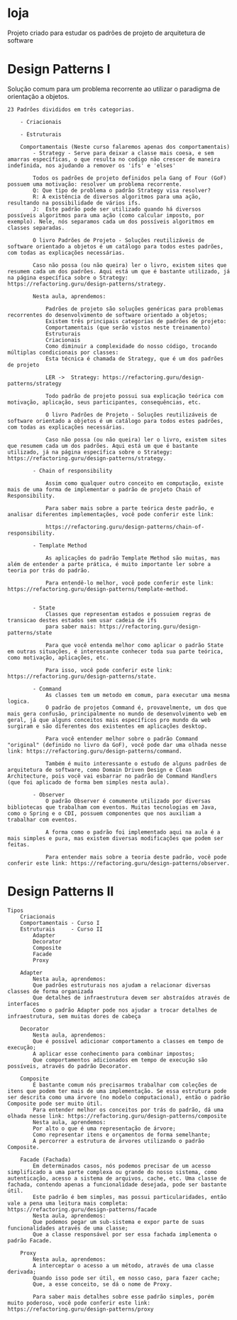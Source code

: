 # loja
Projeto criado para estudar os padrões de projeto de arquitetura de software

# Design Patterns I
Solução comum para um problema recorrente ao utilizar o paradigma de orientação a objetos.

    23 Padrões divididos em três categorias.

        - Criacionais

        - Estruturais

        Comportamentais (Neste curso falaremos apenas dos comportamentais)
            - Strategy - Serve para deixar a classe mais coesa, e sem amarras específicas, o que resulta no codigo não crescer de maneira indefinida, nos ajudando a remover os 'ifs' e 'elses'

            Todos os padrões de projeto definidos pela Gang of Four (GoF) possuem uma motivação: resolver um problema recorrente.
            Q: Que tipo de problema o padrão Strategy visa resolver?
            R: A existência de diversos algoritmos para uma ação, resultando na possibilidade de vários ifs.
            J:  Este padrão pode ser utilizado quando há diversos possíveis algoritmos para uma ação (como calcular imposto, por exemplo). Nele, nós separamos cada um dos possíveis algoritmos em classes separadas.

            O livro Padrões de Projeto - Soluções reutilizáveis de software orientado a objetos é um catálogo para todos estes padrões, com todas as explicações necessárias.

            Caso não possa (ou não queira) ler o livro, existem sites que resumem cada um dos padrões. Aqui está um que é bastante utilizado, já na página específica sobre o Strategy: https://refactoring.guru/design-patterns/strategy.

            Nesta aula, aprendemos:
                
                Padrões de projeto são soluções genéricas para problemas recorrentes do desenvolvimento de software orientado a objetos;
                Existem três principais categorias de padrões de projeto:
                Comportamentais (que serão vistos neste treinamento)
                Estruturais
                Criacionais
                Como diminuir a complexidade do nosso código, trocando múltiplas condicionais por classes:
                Esta técnica é chamada de Strategy, que é um dos padrões de projeto

                LER ->  Strategy: https://refactoring.guru/design-patterns/strategy

                Todo padrão de projeto possui sua explicação teórica com motivação, aplicação, seus participantes, consequências, etc.

                O livro Padrões de Projeto - Soluções reutilizáveis de software orientado a objetos é um catálogo para todos estes padrões, com todas as explicações necessárias.

                Caso não possa (ou não queira) ler o livro, existem sites que resumem cada um dos padrões. Aqui está um que é bastante utilizado, já na página específica sobre o Strategy: https://refactoring.guru/design-patterns/strategy.

            - Chain of responsibility

                Assim como qualquer outro conceito em computação, existe mais de uma forma de implementar o padrão de projeto Chain of Responsibility.

                Para saber mais sobre a parte teórica deste padrão, e analisar diferentes implementações, você pode conferir este link:

                https://refactoring.guru/design-patterns/chain-of-responsibility.

            - Template Method

                As aplicações do padrão Template Method são muitas, mas além de entender a parte prática, é muito importante ler sobre a teoria por trás do padrão.

                Para entendê-lo melhor, você pode conferir este link: https://refactoring.guru/design-patterns/template-method.

            
            - State
                Classes que representam estados e possuiem regras de transicao destes estados sem usar cadeia de ifs
                para saber mais: https://refactoring.guru/design-patterns/state

                Para que você entenda melhor como aplicar o padrão State em outras situações, é interessante conhecer toda sua parte teórica, como motivação, aplicações, etc.

                Para isso, você pode conferir este link: https://refactoring.guru/design-patterns/state.

            - Command
                As classes tem um metodo em comum, para executar uma mesma logica.
                O padrão de projetos Command é, provavelmente, um dos que mais gera confusão, principalmente no mundo de desenvolvimento web em geral, já que alguns conceitos mais específicos pro mundo da web surgiram e são diferentes dos existentes em aplicações desktop.

                Para você entender melhor sobre o padrão Command "original" (definido no livro da GoF), você pode dar uma olhada nesse link: https://refactoring.guru/design-patterns/command.

                Também é muito interessante o estudo de alguns padrões de arquitetura de software, como Domain Driven Design e Clean Architecture, pois você vai esbarrar no padrão de Command Handlers (que foi aplicado de forma bem simples nesta aula).

            - Observer
                O padrão Observer é comumente utilizado por diversas bibliotecas que trabalham com eventos. Muitas tecnologias em Java, como o Spring e o CDI, possuem componentes que nos auxiliam a trabalhar com eventos.

                A forma como o padrão foi implementado aqui na aula é a mais simples e pura, mas existem diversas modificações que podem ser feitas.

                Para entender mais sobre a teoria deste padrão, você pode conferir este link: https://refactoring.guru/design-patterns/observer.

# Design Patterns II
    Tipos
        Criacionais     
        Comportamentais - Curso I
        Estruturais     - Curso II
            Adapter
            Decorator
            Composite
            Facade
            Proxy
        
        Adapter
            Nesta aula, aprendemos:
            Que padrões estruturais nos ajudam a relacionar diversas classes de forma organizada
            Que detalhes de infraestrutura devem ser abstraídos através de interfaces
            Como o padrão Adapter pode nos ajudar a trocar detalhes de infraestrutura, sem muitas dores de cabeça        

        Decorator 
            Nesta aula, aprendemos:
            Que é possível adicionar comportamento a classes em tempo de execução;
            A aplicar esse conhecimento para combinar impostos;
            Que comportamentos adicionados em tempo de execução são possíveis, através do padrão Decorator.

        Composite
            É bastante comum nós precisarmos trabalhar com coleções de itens que podem ter mais de uma implementação. Se essa estrutura pode ser descrita como uma árvore (no modelo computacional), então o padrão Composite pode ser muito útil.
            Para entender melhor os conceitos por trás do padrão, dá uma olhada nesse link: https://refactoring.guru/design-patterns/composite
            Nesta aula, aprendemos:
            Por alto o que é uma representação de árvore;
            Como representar itens e orçamentos de forma semelhante;
            A percorrer a estrutura de árvores utilizando o padrão Composite.

        Facade (Fachada)
            Em determinados casos, nós podemos precisar de um acesso simplificado a uma parte complexa ou grande do nosso sistema, como autenticação, acesso a sistema de arquivos, cache, etc. Uma classe de fachada, contendo apenas a funcionalidade desejada, pode ser bastante útil.
            Este padrão é bem simples, mas possui particularidades, então vale a pena uma leitura mais completa: https://refactoring.guru/design-patterns/facade
            Nesta aula, aprendemos:
            Que podemos pegar um sub-sistema e expor parte de suas funcionalidades através de uma classe;
            Que a classe responsável por ser essa fachada implementa o padrão Facade.            

        Proxy
            Nesta aula, aprendemos:
            A interceptar o acesso a um método, através de uma classe derivada;
            Quando isso pode ser útil, em nosso caso, para fazer cache;
            Que, a esse conceito, se dá o nome de Proxy.

            Para saber mais detalhes sobre esse padrão simples, porém muito poderoso, você pode conferir este link: https://refactoring.guru/design-patterns/proxy
